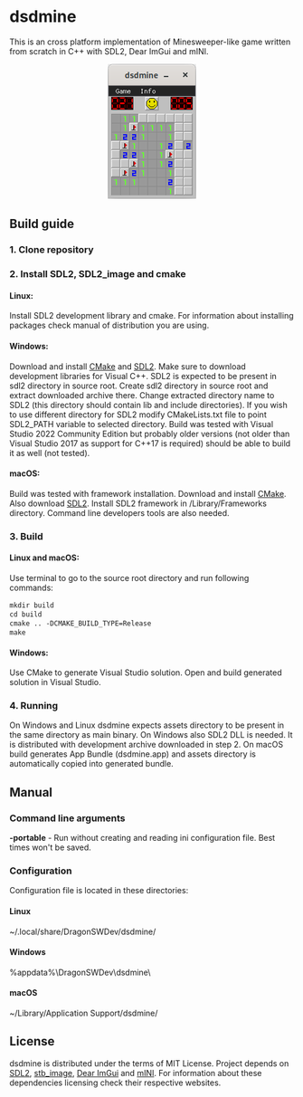 # dsdmine
This is an cross platform implementation of Minesweeper-like game written from scratch in C++ with SDL2, Dear ImGui and mINI. 

<span style="display:block;text-align:center">![Screenshot](./doc/screenshot.png)

## Build guide

### 1. Clone repository

### 2. Install SDL2, SDL2_image and cmake 

#### Linux:
Install SDL2 development library and cmake. For information about installing packages check manual of distribution you are using.

#### Windows:
Download and install [CMake](https://cmake.org) and [SDL2](https://www.libsdl.org). Make sure to download development libraries for Visual C++. SDL2 is expected to be present in sdl2 directory in source root. Create sdl2 directory in source root and extract downloaded archive there. Change extracted directory name to SDL2 (this directory should contain lib and include directories). If you wish to use different directory for SDL2 modify CMakeLists.txt file to point SDL2_PATH variable to selected directory. Build was tested with Visual Studio 2022 Community Edition but probably older versions (not older than Visual Studio 2017 as support for C++17 is required) should be able to build it as well (not tested).

#### macOS:
Build was tested with framework installation. Download and install [CMake](https://cmake.org). Also download [SDL2](https://www.libsdl.org). Install SDL2 framework in /Library/Frameworks directory. Command line developers tools are also needed.

### 3. Build
#### Linux and macOS:
Use terminal to go to the source root directory and run following commands:
```console
mkdir build
cd build
cmake .. -DCMAKE_BUILD_TYPE=Release
make
```

#### Windows:
Use CMake to generate Visual Studio solution. Open and build generated solution in Visual Studio.

### 4. Running

On Windows and Linux dsdmine expects assets directory to be present in the same directory as main binary. On Windows also SDL2 DLL is needed. It is distributed with development archive downloaded in step 2. On macOS build generates App Bundle (dsdmine.app) and assets directory is automatically copied into generated bundle.

## Manual
### Command line arguments

**-portable** - Run without creating and reading ini configuration file. Best times won't be saved.

### Configuration
Configuration file is located in these directories:

#### Linux
~/.local/share/DragonSWDev/dsdmine/

#### Windows
%appdata%\DragonSWDev\dsdmine\

#### macOS
~/Library/Application Support/dsdmine/

## License
dsdmine is distributed under the terms of MIT License. Project depends on [SDL2](https://www.libsdl.org), [stb_image](https://github.com/nothings/stb/), [Dear ImGui](https://github.com/ocornut/imgui) and [mINI](https://github.com/pulzed/mINI). For information about these dependencies licensing check their respective websites.
